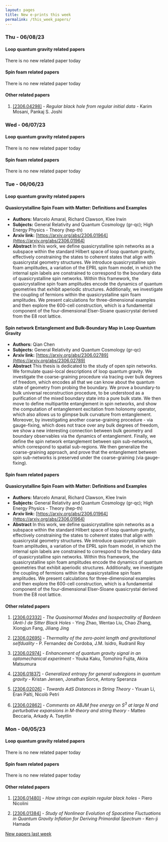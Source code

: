 ```yaml
---
layout: pages
title: New e-prints this week
permalink: /this_week_papers/
---
```




### Thu - 06/08/23

#### Loop quantum gravity related papers

There is no new related paper today 

#### Spin foam related papers

There is no new related paper today 



#### Other related papers

1. [[2306.04298]](https://arxiv.org/abs/2306.04298) - *Regular black hole from regular initial data* - Karim Mosani, Pankaj S. Joshi



### Wed - 06/07/23

#### Loop quantum gravity related papers

There is no new related paper today 

#### Spin foam related papers

There is no new related paper today 

### Tue - 06/06/23

#### Loop quantum gravity related papers

#### **Quasicrystalline Spin Foam with Matter: Definitions and Examples**
 - **Authors:** Marcelo Amaral, Richard Clawson, Klee Irwin
 - **Subjects:** General Relativity and Quantum Cosmology (gr-qc); High Energy Physics - Theory (hep-th)
 - **Arxiv link:** [https://arxiv.org/abs/2306.01964](https://arxiv.org/abs/2306.01964)
 - **Abstract**
 In this work, we define quasicrystalline spin networks as a subspace within the standard Hilbert space of loop quantum gravity, effectively constraining the states to coherent states that align with quasicrystal geometry structures. We introduce quasicrystalline spin foam amplitudes, a variation of the EPRL spin foam model, in which the internal spin labels are constrained to correspond to the boundary data of quasicrystalline spin networks. Within this framework, the quasicrystalline spin foam amplitudes encode the dynamics of quantum geometries that exhibit aperiodic structures. Additionally, we investigate the coupling of fermions within the quasicrystalline spin foam amplitudes. We present calculations for three-dimensional examples and then explore the 600-cell construction, which is a fundamental component of the four-dimensional Elser-Sloane quasicrystal derived from the E8 root lattice. 

#### **Spin network Entanglement and Bulk-Boundary Map in Loop Quantum Gravity**
 - **Authors:** Qian Chen
 - **Subjects:** General Relativity and Quantum Cosmology (gr-qc)
 - **Arxiv link:** [https://arxiv.org/abs/2306.02789](https://arxiv.org/abs/2306.02789)
 - **Abstract**
 This thesis is dedicated to the study of open spin networks. We formulate quasi-local descriptions of loop quantum gravity. We investigate the coarse-graining procedure via tracing over bulk degrees of freedom, which encodes all that we can know about the quantum state of geometry from probing the boundary. We prove a boundary-to bulk universal reconstruction procedure, to be understood as a purification of the mixed boundary state into a pure bulk state. We then move to define multipartite entanglement in spin networks, and show the computation of entanglement excitation from holonomy operator, which also allows us to glimpse bulk curvature from entanglement. Moreover, by investigating another coarse-graining procedure - via gauge-fixing, which does not trace over any bulk degrees of freedom, we show a new interesting connection between bulk geometry and boundary observables via the dynamics of entanglement. Finally, we define the spin network entanglement between spin sub-networks, which correspond to spatial sub-regions. We then generalize the coarse-graining approach, and prove that the entanglement between spin sub-networks is preserved under the coarse-graining (via gauge-fixing). 

#### Spin foam related papers

#### **Quasicrystalline Spin Foam with Matter: Definitions and Examples**
 - **Authors:** Marcelo Amaral, Richard Clawson, Klee Irwin
 - **Subjects:** General Relativity and Quantum Cosmology (gr-qc); High Energy Physics - Theory (hep-th)
 - **Arxiv link:** [https://arxiv.org/abs/2306.01964](https://arxiv.org/abs/2306.01964)
 - **Abstract**
 In this work, we define quasicrystalline spin networks as a subspace within the standard Hilbert space of loop quantum gravity, effectively constraining the states to coherent states that align with quasicrystal geometry structures. We introduce quasicrystalline spin foam amplitudes, a variation of the EPRL spin foam model, in which the internal spin labels are constrained to correspond to the boundary data of quasicrystalline spin networks. Within this framework, the quasicrystalline spin foam amplitudes encode the dynamics of quantum geometries that exhibit aperiodic structures. Additionally, we investigate the coupling of fermions within the quasicrystalline spin foam amplitudes. We present calculations for three-dimensional examples and then explore the 600-cell construction, which is a fundamental component of the four-dimensional Elser-Sloane quasicrystal derived from the E8 root lattice. 



#### Other related papers

1. [[2306.02332]](https://arxiv.org/abs/2306.02332) - *The Quasinormal Modes and Isospectrality of Bardeen (Anti-) de Sitter  Black Holes* - Ying Zhao, Wentao Liu, Chao Zhang, Xiongjun Fang, Jiliang Jing

1. [[2306.02695]](https://arxiv.org/abs/2306.02695) - *Thermality of the zero-point length and gravitational selfduality* - P. Fernandez de Cordoba, J.M. Isidro, Rudranil Roy

1. [[2306.02974]](https://arxiv.org/abs/2306.02974) - *Enhancement of quantum gravity signal in an optomechanical experiment* - Youka Kaku, Tomohiro Fujita, Akira Matsumura

1. [[2306.01837]](https://arxiv.org/abs/2306.01837) - *Generalized entropy for general subregions in quantum gravity* - Kristan Jensen, Jonathan Sorce, Antony Speranza

1. [[2306.02026]](https://arxiv.org/abs/2306.02026) - *Towards AdS Distances in String Theory* - Yixuan Li, Eran Palti, Nicolò Petri

1. [[2306.02862]](https://arxiv.org/abs/2306.02862) - *Comments on ABJM free energy on $S^{3}$ at large $N$ and perturbative  expansions in M-theory and string theory* - Matteo Beccaria, Arkady A. Tseytlin



### Mon - 06/05/23

#### Loop quantum gravity related papers

There is no new related paper today 

#### Spin foam related papers

There is no new related paper today 



#### Other related papers

1. [[2306.01480]](https://arxiv.org/abs/2306.01480) - *How strings can explain regular black holes* - Piero Nicolini

1. [[2306.01384]](https://arxiv.org/abs/2306.01384) - *Study of Nonlinear Evolution of Spacetime Fluctuations in Quantum  Gravity Inflation for Deriving Primordial Spectrum* - Ken-ji Hamada






[New papers last week]({{site.url}}/archived/weekly/pre-prints/2023/06/05/archived_weekly_papers.html)